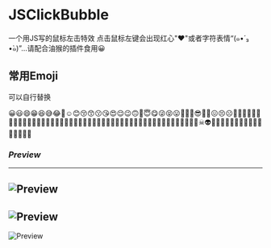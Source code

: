 # JSClickBubble
一个用JS写的鼠标左击特效  点击鼠标左键会出现红心"❤"或者字符表情“(๑•́ ₃ •̀๑)”...请配合油猴的插件食用😀

## 常用Emoji
可以自行替换

😀😃😄😁😆😅😂🤣☺😊😚😙😗😘😍😌😉🙃🙂😇😋😜😝😛🤑🤗🤓😎🤡🤠😖😣☹🙁😕😟😔😞😒😏😫😩😤😠😡😶😐😑😯😦😥😢😨😱😳😵😲😮😧🤤😭😪😴🙄🤔😬🤥🤐💩👺👹👿😈🤕🤒😷🤧🤢👻💀☠👽👾🤖🎃😺😸😹🙏👏🙌👐😾😿🙀😽😼😻

### *Preview*
---

![Preview](https://github.com/djzhao627/JSClickBubble/blob/master/Preview/JSClickBubble.png)
---

![Preview](https://github.com/djzhao627/JSClickBubble/blob/master/Preview/JSClickBubble02.png)
---

![Preview](https://github.com/djzhao627/JSClickBubble/blob/master/Preview/JSClickBubble03.gif)
